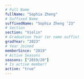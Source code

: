 ```yaml
---
# Full Name
fullName: "Sophia Zheng"
# Suffixed Name
suffixedName: "Sophia Zheng ’23"
# Section
section: "Violin"
# Graduation Year (or name suffix)
gradYear: "2023"
# Year Joined
memberSince: "2019"
# Active Seasons
seasons: ["2019/20"]
# Is active member?
active: "true"
---
```


